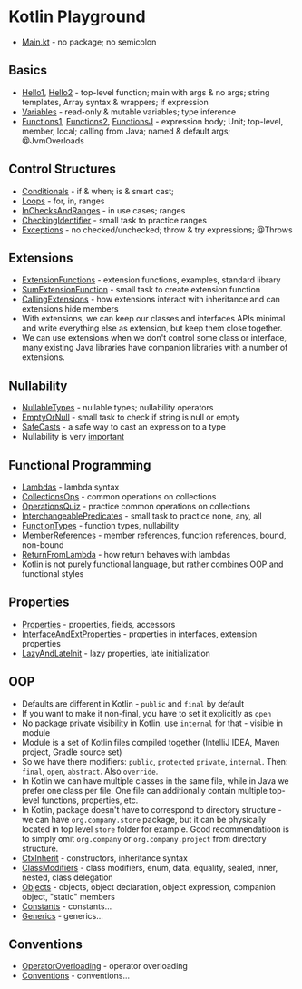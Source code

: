 # Kotlin Playground

- [Main.kt](src/main/kotlin/Main.kt) - no package; no semicolon

## Basics
- [Hello1](src/main/kotlin/basics/Hello1.kt), [Hello2](src/main/kotlin/basics/Hello2.kt) - top-level function; main with args & no args; string templates, Array syntax & wrappers; if expression
- [Variables](src/main/kotlin/basics/Variables.kt) - read-only & mutable variables; type inference
- [Functions1](src/main/kotlin/basics/Functions1.kt), [Functions2](src/main/kotlin/basics/Functions2.kt), [FunctionsJ](src/main/kotlin/basics/FunctionsJ.java) - expression body; Unit; top-level, member, local; calling from Java; named & default args; @JvmOverloads

## Control Structures
- [Conditionals](src/main/kotlin/cstruct/Conditionals.kt) - if & when; is & smart cast;  
- [Loops](src/main/kotlin/cstruct/Loops.kt) - for, in, ranges
- [InChecksAndRanges](src/main/kotlin/cstruct/InChecksAndRanges.kt) - in use cases; ranges
- [CheckingIdentifier](src/main/kotlin/cstruct/CheckingIdentifier.kt) - small task to practice ranges
- [Exceptions](src/main/kotlin/cstruct/Exceptions.kt) - no checked/unchecked; throw & try expressions; @Throws

## Extensions
- [ExtensionFunctions](src/main/kotlin/extensions/ExtensionFunctions.kt) - extension functions, examples, standard library
- [SumExtensionFunction](src/main/kotlin/extensions/SumExtensionFunction.kt) - small task to create extension function
- [CallingExtensions](src/main/kotlin/extensions/CallingExtensions.kt) - how extensions interact with inheritance and can extensions hide members
- With extensions, we can keep our classes and interfaces APIs minimal and write everything else as extension, but keep them close together.
- We can use extensions when we don't control some class or interface, many existing Java libraries have companion libraries with a number of extensions.

## Nullability
- [NullableTypes](src/main/kotlin/nullability/NullableTypes.kt) - nullable types; nullability operators
- [EmptyOrNull](src/main/kotlin/nullability/EmptyOrNull.kt) - small task to check if string is null or empty
- [SafeCasts](src/main/kotlin/nullability/SafeCasts.kt) - a safe way to cast an expression to a type
- Nullability is very [important](https://kotlinlang.org/docs/null-safety.html)

## Functional Programming
- [Lambdas](src/main/kotlin/functional/Lambdas.kt) - lambda syntax
- [CollectionsOps](src/main/kotlin/functional/CollectionsOps.kt) - common operations on collections
- [OperationsQuiz](src/main/kotlin/functional/OperationsQuiz.kt) - practice common operations on collections
- [InterchangeablePredicates](src/main/kotlin/functional/InterchangeablePredicates.kt) - small task to practice none, any, all
- [FunctionTypes](src/main/kotlin/functional/FunctionTypes.kt) - function types, nullability
- [MemberReferences](src/main/kotlin/functional/MemberReferences.kt) - member references, function references, bound, non-bound
- [ReturnFromLambda](src/main/kotlin/functional/ReturnFromLambda.kt) - how return behaves with lambdas
- Kotlin is not purely functional language, but rather combines OOP and functional styles

## Properties
- [Properties](src/main/kotlin/properties/Properties.kt) - properties, fields, accessors
- [InterfaceAndExtProperties](src/main/kotlin/properties/InterfaceAndExtProperties.kt) - properties in interfaces, extension properties
- [LazyAndLateInit](src/main/kotlin/properties/LazyAndLateInit.kt) - lazy properties, late initialization

## OOP
- Defaults are different in Kotlin - `public` and `final` by default
- If you want to make it non-final, you have to set it explicitly as `open`
- No package private visibility in Kotlin, use `internal` for that - visible in module
- Module is a set of Kotlin files compiled together (IntelliJ IDEA, Maven project, Gradle source set)
- So we have there modifiers: `public`, `protected` `private`, `internal`. Then: `final`, `open`, `abstract`. Also `override`.
- In Kotlin we can have multiple classes in the same file, while in Java we prefer one class per file. One file can additionally contain multiple top-level functions, properties, etc.
- In Kotlin, package doesn't have to correspond to directory structure - we can have `org.company.store` package, but it can be physically located in top level `store` folder for example. Good recommendatioon is to simply omit `org.company` or `org.company.project` from directory structure.
- [CtxInherit](src/main/kotlin/oop/CtxInherit.kt) - constructors, inheritance syntax
- [ClassModifiers](src/main/kotlin/oop/ClassModifiers.kt) - class modifiers, enum, data, equality, sealed, inner, nested, class delegation
- [Objects](src/main/kotlin/oop/Objects.kt) - objects, object declaration, object expression, companion object, "static" members
- [Constants](src/main/kotlin/oop/Constants.kt) - constants... 
- [Generics](src/main/kotlin/oop/Generics.kt) - generics... 

## Conventions
- [OperatorOverloading](src/main/kotlin/conventions/OperatorOverloading.kt) - operator overloading
- [Conventions](src/main/kotlin/conventions/Conventions.kt) - conventions...